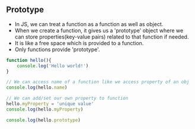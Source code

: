 ## Prototype
- In JS, we can treat a function as a function as well as object.
- When we create a function, it gives us a 'prototype' object where we can store properties(key-value pairs) related to that function if needed.
- It is like a free space which is provided to a function.
- Only functions provide 'prototype'.

```javascript
function hello(){
    console.log('Hello world!')
}

// We can access name of a function like we access property of an obj
console.log(hello.name)

// We can add/set our own property to function
hello.myProperty = 'unique value'
console.log(hello.myProperty)

console.log(hello.prototype)
```
